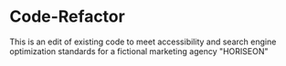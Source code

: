 # Code-Refactor

This is an edit of existing code to meet accessibility and search engine optimization standards for a fictional marketing agency "HORISEON"

